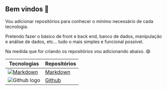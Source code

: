 ## Bem vindos 👋

Vou adicionar repositórios para conhecer o mínimo necessário de cada tecnologia.  

Pretendo fazer o básico de front e back end, banco de dados, manipulação e análise de dados, etc... tudo o mais simples e funcional possível.  

Na medida que for criando os repositórios vou adicionando abaixo. :smile:  

|Tecnologias|Repositórios|
|---|---|
|[![Markdown](https://upload.wikimedia.org/wikipedia/commons/4/48/Markdown-mark.svg "Markdown logo")](https://en.wikipedia.org/wiki/Markdown)|[Markdown](https://github.com/leonardodfelix/01Markdown-ptBR/edit/main/README.md)|
|![Github logo](https://github.githubassets.com/pinned-octocat.svg)|[Github](https://github.com/leonardodfelix/02Github-ptBR)|
